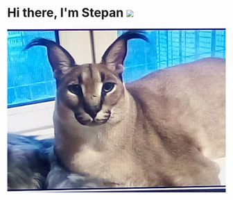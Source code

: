 # Hi there, I'm Stepan ![](https://github.com/blackcater/blackcater/raw/main/images/Hi.gif) 
!['Big Russian Cat Floppa'](images/floppa.jpg)
